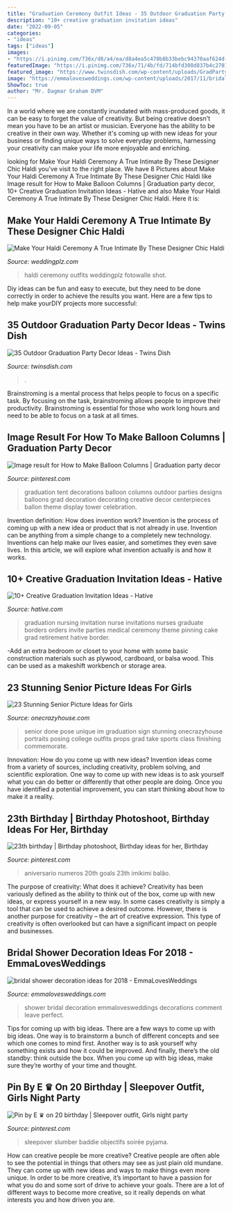 ```yaml
---
title: "Graduation Ceremony Outfit Ideas - 35 Outdoor Graduation Party Decor Ideas"
description: "10+ creative graduation invitation ideas"
date: "2022-09-05"
categories:
- "ideas"
tags: ["ideas"]
images:
- "https://i.pinimg.com/736x/d8/a4/ea/d8a4ea5c470b8b33bebc94370aaf624d--birthday-makeup--birthday.jpg"
featuredImage: "https://i.pinimg.com/736x/71/4b/fd/714bfd308d837b4c27015cbb760aff88.jpg"
featured_image: "https://www.twinsdish.com/wp-content/uploads/GradPartyTablePhotoDecor.jpg"
image: "https://emmalovesweddings.com/wp-content/uploads/2017/11/bridal-shower-decoration-ideas-for-2018.jpg"
ShowToc: true
author: "Mr. Dagmar Graham DVM"
---
```



In a world where we are constantly inundated with mass-produced goods, it can be easy to forget the value of creativity. But being creative doesn't mean you have to be an artist or musician. Everyone has the ability to be creative in their own way. Whether it's coming up with new ideas for your business or finding unique ways to solve everyday problems, harnessing your creativity can make your life more enjoyable and enriching.

	

		
looking for Make Your Haldi Ceremony A True Intimate By These Designer Chic Haldi you've visit to the right place. We have 8 Pictures about Make Your Haldi Ceremony A True Intimate By These Designer Chic Haldi like Image result for How to Make Balloon Columns | Graduation party decor, 10+ Creative Graduation Invitation Ideas - Hative and also Make Your Haldi Ceremony A True Intimate By These Designer Chic Haldi. Here it is:
		
    
## Make Your Haldi Ceremony A True Intimate By These Designer Chic Haldi

<img loading=lazy src="https://www.weddingplz.com/blog/wp-content/uploads/Haldi-Outfit-Weddingplz-8.jpg" onerror="this.onerror=null;this.src='https://tse1.mm.bing.net/th?id=OIP.rosO8FVVW2e4PwmYxYn5LwHaLG&amp;pid=15.1';" alt="Make Your Haldi Ceremony A True Intimate By These Designer Chic Haldi">

_Source: weddingplz.com_

>haldi ceremony outfits weddingplz fotowalle shot. 

	

Diy ideas can be fun and easy to execute, but they need to be done correctly in order to achieve the results you want. Here are a few tips to help make yourDIY projects more successful:

    
## 35 Outdoor Graduation Party Decor Ideas - Twins Dish

<img loading=lazy src="https://www.twinsdish.com/wp-content/uploads/GradPartyTablePhotoDecor.jpg" onerror="this.onerror=null;this.src='https://tse1.mm.bing.net/th?id=OIP.a6OZQeqg3Iyp05bzMEQg1wAAAA&amp;pid=15.1';" alt="35 Outdoor Graduation Party Decor Ideas - Twins Dish">

_Source: twinsdish.com_

>. 

	

Brainstroming is a mental process that helps people to focus on a specific task. By focusing on the task, brainstroming allows people to improve their productivity. Brainstroming is essential for those who work long hours and need to be able to focus on a task at all times.

    
## Image Result For How To Make Balloon Columns | Graduation Party Decor

<img loading=lazy src="https://i.pinimg.com/736x/71/4b/fd/714bfd308d837b4c27015cbb760aff88.jpg" onerror="this.onerror=null;this.src='https://tse2.mm.bing.net/th?id=OIP.TVDGtoHU0cFvtSLGGy9k7QAAAA&amp;pid=15.1';" alt="Image result for How to Make Balloon Columns | Graduation party decor">

_Source: pinterest.com_

>graduation tent decorations balloon columns outdoor parties designs balloons grad decoration decorating creative decor centerpieces ballon theme display tower celebration. 

	

Invention definition: How does invention work?
Invention is the process of coming up with a new idea or product that is not already in use. Invention can be anything from a simple change to a completely new technology. Inventions can help make our lives easier, and sometimes they even save lives. In this article, we will explore what invention actually is and how it works.

    
## 10+ Creative Graduation Invitation Ideas - Hative

<img loading=lazy src="https://hative.com/wp-content/uploads/2014/05/graduation-invitation/14-nurse-graduation-invitation.jpg" onerror="this.onerror=null;this.src='https://tse4.mm.bing.net/th?id=OIP.o0ziBf12Wvqhwzfgsc7lYgHaJ_&amp;pid=15.1';" alt="10+ Creative Graduation Invitation Ideas - Hative">

_Source: hative.com_

>graduation nursing invitation nurse invitations nurses graduate borders orders invite parties medical ceremony theme pinning cake grad retirement hative border. 

	

-Add an extra bedroom or closet to your home with some basic construction materials such as plywood, cardboard, or balsa wood. This can be used as a makeshift workbench or storage area. 

    
## 23 Stunning Senior Picture Ideas For Girls

<img loading=lazy src="https://cdn.onecrazyhouse.com/wp-content/uploads/2016/08/im-done-pose.jpg" onerror="this.onerror=null;this.src='https://tse1.mm.bing.net/th?id=OIP.UIW8cDsAzRzD-p6t3AnADQHaLH&amp;pid=15.1';" alt="23 Stunning Senior Picture Ideas for Girls">

_Source: onecrazyhouse.com_

>senior done pose unique im graduation sign stunning onecrazyhouse portraits posing college outfits props grad take sports class finishing commemorate. 

	

Innovation: How do you come up with new ideas?
Invention ideas come from a variety of sources, including creativity, problem solving, and scientific exploration. One way to come up with new ideas is to ask yourself what you can do better or differently that other people are doing. Once you have identified a potential improvement, you can start thinking about how to make it a reality.

    
## 23th Birthday | Birthday Photoshoot, Birthday Ideas For Her, Birthday

<img loading=lazy src="https://i.pinimg.com/736x/d8/a4/ea/d8a4ea5c470b8b33bebc94370aaf624d--birthday-makeup--birthday.jpg" onerror="this.onerror=null;this.src='https://tse4.mm.bing.net/th?id=OIP.RoBZ2uLKsLcEG8fXjpIasQHaJ3&amp;pid=15.1';" alt="23th birthday | Birthday photoshoot, Birthday ideas for her, Birthday">

_Source: pinterest.com_

>aniversario numeros 20th goals 23th imikimi balão. 

	

The purpose of creativity: What does it achieve?
Creativity has been variously defined as the ability to think out of the box, come up with new ideas, or express yourself in a new way. In some cases creativity is simply a tool that can be used to achieve a desired outcome. However, there is another purpose for creativity – the art of creative expression. This type of creativity is often overlooked but can have a significant impact on people and businesses.

    
## Bridal Shower Decoration Ideas For 2018 - EmmaLovesWeddings

<img loading=lazy src="https://emmalovesweddings.com/wp-content/uploads/2017/11/bridal-shower-decoration-ideas-for-2018.jpg" onerror="this.onerror=null;this.src='https://tse3.mm.bing.net/th?id=OIP.SZMaXZLaOaCm182oGhwLlAHaP_&amp;pid=15.1';" alt="bridal shower decoration ideas for 2018 - EmmaLovesWeddings">

_Source: emmalovesweddings.com_

>shower bridal decoration emmalovesweddings decorations comment leave perfect. 

	

Tips for coming up with big ideas.
There are a few ways to come up with big ideas. One way is to brainstorm a bunch of different concepts and see which one comes to mind first. Another way is to ask yourself why something exists and how it could be improved. And finally, there’s the old standby: think outside the box. When you come up with big ideas, make sure they’re worthy of your time and thought.

    
## Pin By E ♛ On 20 Birthday | Sleepover Outfit, Girls Night Party

<img loading=lazy src="https://i.pinimg.com/736x/6e/4e/26/6e4e2664bd0f8de11339fea44e6ff6ef.jpg" onerror="this.onerror=null;this.src='https://tse3.mm.bing.net/th?id=OIP.2WcLLm8o0G5yBH02g5cmKwHaL0&amp;pid=15.1';" alt="Pin by E ♛ on 20 birthday | Sleepover outfit, Girls night party">

_Source: pinterest.com_

>sleepover slumber baddie objectifs soirée pyjama. 

	

How can creative people be more creative?
Creative people are often able to see the potential in things that others may see as just plain old mundane. They can come up with new ideas and ways to make things even more unique. In order to be more creative, it’s important to have a passion for what you do and some sort of drive to achieve your goals. There are a lot of different ways to become more creative, so it really depends on what interests you and how driven you are.

